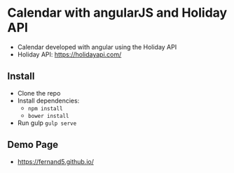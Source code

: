 # Calendar with angularJS and Holiday API
- Calendar developed with angular using the Holiday API
- Holiday API: https://holidayapi.com/


## Install
- Clone the repo
- Install dependencies:
  - ```npm install```
  - ```bower install```
- Run gulp ```gulp serve```

## Demo Page
- https://fernand5.github.io/
